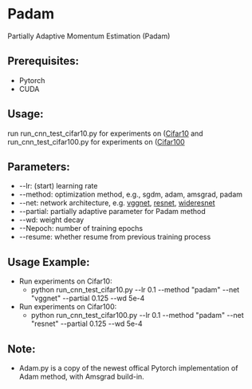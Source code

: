# Padam
Partially Adaptive Momentum Estimation (Padam)

## Prerequisites: 
* Pytorch
* CUDA

## Usage:
run run_cnn_test_cifar10.py for experiments on ([Cifar10](https://www.cs.toronto.edu/~kriz/cifar.html) and run_cnn_test_cifar100.py for experiments on ([Cifar100](https://www.cs.toronto.edu/~kriz/cifar.html)

## Parameters:
* --lr: (start) learning rate 
* --method: optimization method, e.g., sgdm, adam, amsgrad, padam
* --net: network architecture, e.g. [vggnet](https://arxiv.org/abs/1409.1556), [resnet](https://arxiv.org/abs/1512.03385), [wideresnet](https://arxiv.org/abs/1605.07146)
* --partial: partially adaptive parameter for Padam method
* --wd: weight decay
* --Nepoch: number of training epochs
* --resume: whether resume from previous training process

## Usage Example:
* Run experiments on Cifar10:
  -  python run_cnn_test_cifar10.py  --lr 0.1 --method "padam" --net "vggnet"  --partial 0.125 --wd 5e-4
* Run experiments on Cifar100:
  -  python run_cnn_test_cifar100.py  --lr 0.1 --method "padam" --net "resnet"  --partial 0.125 --wd 5e-4

## Note:
* Adam.py is a copy of the newest offical Pytorch implementation of Adam method, with Amsgrad build-in. 
